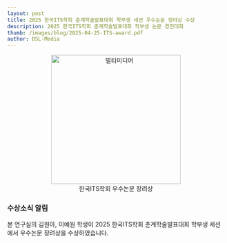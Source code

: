 ```yaml
---
layout: post 
title: 2025 한국ITS학회 춘계학술발표대회 학부생 세션 우수논문 장려상 수상
description: 2025 한국ITS학회 춘계학술발표대회 학부생 논문 경진대회
thumb: /images/blog/2025-04-25-ITS-award.pdf
author: DSL-Media
---
```


<div  align='center'>
<figure> 
    <img src="/images/blog/2025-04-25-ITS-award.pdf" alt="멀티미디어" style="width:300px; height:auto;">
    <figcaption align='center'> 한국ITS학회 우수논문 장려상 </figcaption>
</figure>
</div>

### 수상소식 알림

본 연구실의 김원아, 이예원 학생이  2025 한국ITS학회 춘계학술발표대회 학부생 세션에서 우수논문 장려상을 수상하였습니다.

